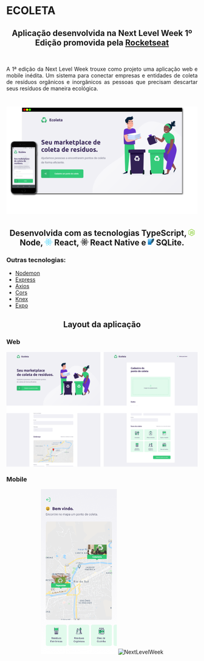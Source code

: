 # ECOLETA


<h2 align="center"> Aplicação desenvolvida na Next Level Week 1º Edição promovida pela <a href="https://rocketseat.com.br/"> Rocketseat </a></h2> <br/>

<p align="justify"> A 1ª edição da Next Level Week trouxe como projeto uma aplicação 
web e mobile inédita. Um sistema para conectar  empresas e entidades de coleta de 
resíduos orgânicos e inorgânicos as pessoas que precisam descartar seus resíduos de maneira ecológica.</p>

<h1 align="center">
    <img alt="NextLevelWeek" title="#NextLevelWeek" src="./assets/Banner.png" />
</h1>

<h2 align="center"> Desenvolvida com as tecnologias TypeScript, <img src="assets/node.png" alt="node" height="18"> Node, 
<img src="assets/react.png" alt="react" height="18"> React, <img src="assets/react-native.png" alt="react-native" height="18"> React Native 
e <img src="assets/sqlite.png" alt="sqlite" height="18"> SQLite.</h2>

<h3> Outras tecnologias: </h3>
<ul>
  <li> <a href="https://www.npmjs.com/package/nodemon/"> Nodemon </a> </li> 
  <li> <a href="https://expressjs.com/pt-br/"> Express </a> </li>
  <li> <a href="https://www.npmjs.com/package/axios"> Axios </a> </li>
  <li> <a href="https://www.npmjs.com/package/cors"> Cors </a> </li>
  <li> <a href="http://knexjs.org/"> Knex </a> </li>
  <li> <a href="https://expo.io/"> Expo </a> </li>  
</ul>

<h2 align="center"> Layout da aplicação </h2>

<h3>Web</h3>

<p align="center" style="display: flex; align-items: flex-start; justify-content: center;">
  <img alt="NextLevelWeek" title="#NextLevelWeek" src="./assets/web.svg" width="1200px">
</p>

<h3>Mobile</h3>
<p align="center">
  <img alt="NextLevelWeek" title="#NextLevelWeek" src="./assets/home-mobile.png" width="200px">

  <img alt="NextLevelWeek" title="#NextLevelWeek" src="./assets/detalhes-mobile.svg" width="200px">
</p>
